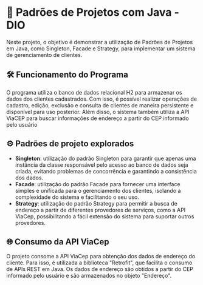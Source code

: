 # 🔴 Padrões de Projetos com Java - DIO

Neste projeto, o objetivo é demonstrar a utilização de Padrões de Projetos em Java, como Singleton, Facade e Strategy, para implementar um sistema de gerenciamento de clientes.

## 🛠️ Funcionamento do Programa 

O programa utiliza o banco de dados relacional H2 para armazenar os dados dos clientes cadastrados. Com isso, é possível realizar operações de cadastro, edição, exclusão e consulta de clientes de maneira persistente e disponível para uso posterior. Além disso, o sistema também utiliza a API ViaCEP para buscar informações de endereço a partir do CEP informado pelo usuário

## ⚙️ Padrões de projeto explorados

- **Singleton**: utilização do padrão Singleton para garantir que apenas uma instância da classe responsável pelo acesso ao banco de dados seja criada, evitando problemas de concorrência e garantindo a consistência dos dados. 
- **Facade**: utilização do padrão Facade para fornecer uma interface simples e unificada para o gerenciamento dos clientes, isolando a complexidade do sistema e facilitando o seu uso. 
- **Strategy**: utilização do padrão Strategy para permitir a busca de endereço a partir de diferentes provedores de serviços, como a API ViaCep, possibilitando a fácil extensão do sistema para suportar outros provedores.

## 🌐 Consumo da API ViaCep 

O projeto consome a API ViaCep para obtenção dos dados de endereço do cliente. Para isso, é utilizada a biblioteca "Retrofit", que facilita o consumo de APIs REST em Java. Os dados de endereço são obtidos a partir do CEP informado pelo usuário e são armazenados no objeto "Endereço".